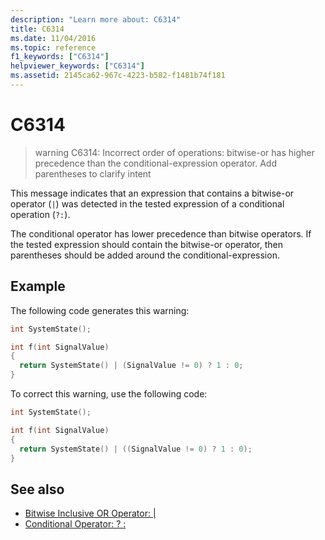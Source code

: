 ```yaml
---
description: "Learn more about: C6314"
title: C6314
ms.date: 11/04/2016
ms.topic: reference
f1_keywords: ["C6314"]
helpviewer_keywords: ["C6314"]
ms.assetid: 2145ca62-967c-4223-b582-f1481b74f181
---
```

# C6314

> warning C6314: Incorrect order of operations: bitwise-or has higher precedence than the conditional-expression operator. Add parentheses to clarify intent

This message indicates that an expression that contains a bitwise-or operator (`|`) was detected in the tested expression of a conditional operation (`?:`).

The conditional operator has lower precedence than bitwise operators. If the tested expression should contain the bitwise-or operator, then parentheses should be added around the conditional-expression.

## Example

The following code generates this warning:

```cpp
int SystemState();

int f(int SignalValue)
{
  return SystemState() | (SignalValue != 0) ? 1 : 0;
}
```

To correct this warning, use the following code:

```cpp
int SystemState();

int f(int SignalValue)
{
  return SystemState() | ((SignalValue != 0) ? 1 : 0);
}
```

## See also

- [Bitwise Inclusive OR Operator: &#124;](../cpp/bitwise-inclusive-or-operator-pipe.md)
- [Conditional Operator: ? :](../cpp/conditional-operator-q.md)
